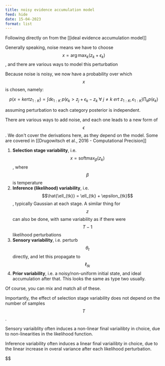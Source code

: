 ```yaml
---
title: noisy evidence accumulation model
feed: hide
date: 15-04-2023
format: list
---
```



Following directly on from the [[ideal evidence accumulation model]]

Generally speaking, noise means we have to choose  $$x = \arg\max_k(z_k + \epsilon_k)$$, and there are various ways to model this perturbation

Because noise is noisy, we now have a probability over which $$x$$ is chosen, namely: 

$$p(x = k ert z_{1:K}) = \int d\epsilon_{1:K}\ p(\epsilon_k \gt z_j + \epsilon_k - z_k\ \forall\ j\neq k\ ert\ z_{1:K}, \epsilon_{1:K}) \prod_k p(\epsilon_k)$$

assuming perturbation to each category posterior is independent.

There are various ways to add noise, and each one leads to a new form of $$\epsilon$$. We don't cover the derivations here, as they depend on the model. Some are covered in [[Drugowitsch et al., 2016 - Computational Precision]]

1. **Selection stage variability**, i.e. $$x = \text{soft}\max_{\beta}(z_k)$$, where $$\beta$$ is temperature
2. **Inference (likelihood) variability**, i.e. $$\hat{\ell_{tk}} = \ell_{tk} + \epsilon_{tk}$$, typically Gaussian at each stage. A similar thing for $$z$$ can also be done, with same variability as if there were $$T-1$$ likelihood perturbations
3. **Sensory variability**, i.e. perturb $$\theta_t$$ directly, and let this propagate to $$\ell_{tk}$$
4. **Prior variability**, i.e. a noisy/non-uniform initial state, and ideal accumulation after that. This looks the same as type two usually.

Of course, you can mix and match all of these.

Importantly, the effect of selection stage variability does not depend on the number of samples $$T$$.

Sensory variaiblity often induces a non-linear final variailibty in choice, due to non-linearities in the likelihood function.

Inference variability often induces a linear final variailibty in choice, due to the linear increase in overal variance after each likelihood perturbation.

$$